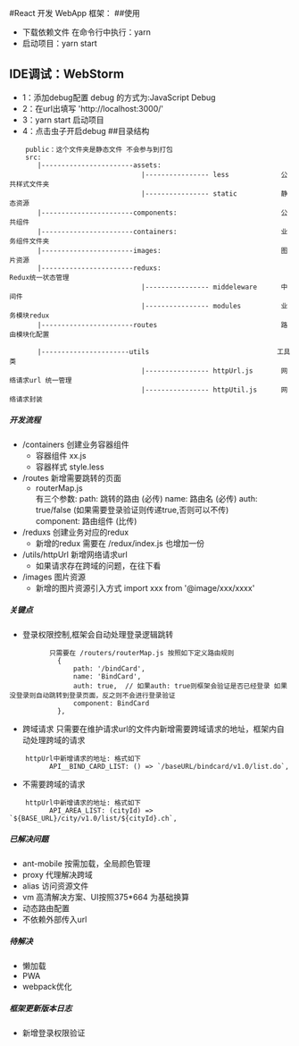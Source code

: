 #React 开发 WebApp 框架：
##使用
* 下载依赖文件 在命令行中执行：yarn
* 启动项目：yarn start
## IDE调试：WebStorm
* 1：添加debug配置 debug 的方式为:JavaScript Debug  
* 2：在url出填写 'http://localhost:3000/'
* 3：yarn start 启动项目
* 4：点击虫子开启debug
##目录结构
````$xslt
    public：这个文件夹是静态文件 不会参与到打包
    src:
       |-----------------------assets:                    
                                 |---------------- less             公共样式文件夹 
                                 |---------------- static           静态资源                                              
       |-----------------------components:                          公共组件
       |-----------------------containers:                          业务组件文件夹
       |-----------------------images:                              图片资源
       |-----------------------reduxs:                              Redux统一状态管理
                                 |---------------- middeleware      中间件 
                                 |---------------- modules          业务模块redux
       |-----------------------routes                               路由模块化配置
                                                               
       |----------------------utils                                工具类    
                                 |---------------- httpUrl.js       网络请求url 统一管理 
                                 |---------------- httpUtil.js      网络请求封装
````
##### 开发流程
* /containers 创建业务容器组件
    * 容器组件 xx.js 
    * 容器样式 style.less
* /routes  新增需要跳转的页面
    * routerMap.js  
         有三个参数:
          path: 跳转的路由 (必传)
          name: 路由名     (必传)
          auth: true/false   (如果需要登录验证则传递true,否则可以不传)  
          component: 路由组件  (比传)   
* /reduxs 创建业务对应的redux
    * 新增的redux 需要在 /redux/index.js 也增加一份
* /utils/httpUrl 新增网络请求url
    * 如果请求存在跨域的问题，在往下看   
* /images 图片资源
    * 新增的图片资源引入方式
                    import xxx from '@image/xxx/xxxx'

##### 关键点
* 登录权限控制,框架会自动处理登录逻辑跳转
```angularjs
          只需要在 /routers/routerMap.js 按照如下定义路由规则
            {
                path: '/bindCard',
                name: 'BindCard',
                auth: true,  // 如果auth: true则框架会验证是否已经登录 如果没登录则自动跳转到登录页面，反之则不会进行登录验证
                component: BindCard
            },
```  
* 跨域请求 只需要在维护请求url的文件内新增需要跨域请求的地址，框架内自动处理跨域的请求
```angular2html
    httpUrl中新增请求的地址: 格式如下
          API__BIND_CARD_LIST: () => `/baseURL/bindcard/v1.0/list.do`,            

```
* 不需要跨域的请求 
```angular2html
    httpUrl中新增请求的地址: 格式如下
          API_AREA_LIST: (cityId) => `${BASE_URL}/city/v1.0/list/${cityId}.ch`,         
```

##### 已解决问题
* ant-mobile 按需加载，全局颜色管理
* proxy 代理解决跨域
* alias 访问资源文件
* vm 高清解决方案、UI按照375*664 为基础换算
* 动态路由配置
* 不依赖外部传入url
##### 待解决    
* 懒加载
* PWA
* webpack优化


##### 框架更新版本日志
* 新增登录权限验证 



